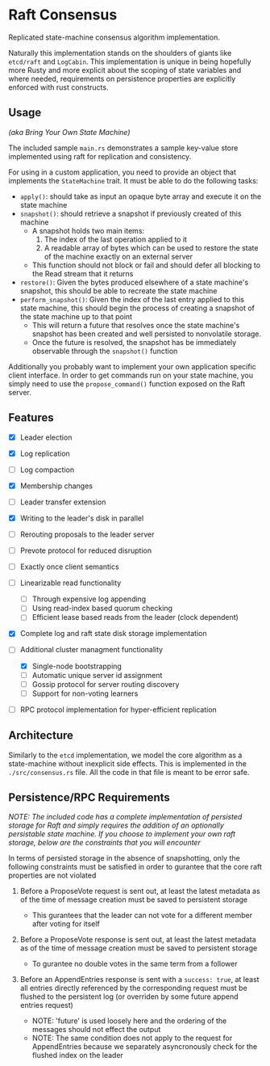 Raft Consensus
==============

Replicated state-machine consensus algorithm implementation. 

Naturally this implementation stands on the shoulders of giants like `etcd/raft` and `LogCabin`. This implementation is unique in being hopefully more Rusty and more explicit about the scoping of state variables and where needed, requirements on persistence properties are explicitly enforced with rust constructs.

Usage
-----
*(aka Bring Your Own State Machine)*

The included sample `main.rs` demonstrates a sample key-value store implemented using raft for replication and consistency.

For using in a custom application, you need to provide an object that implements the `StateMachine` trait. It must be able to do the following tasks:
- `apply()`: should take as input an opaque byte array and execute it on the state machine
- `snapshot()`: should retrieve a snapshot if previously created of this machine
	- A snapshot holds two main items:
		1. The index of the last operation applied to it
		2. A readable array of bytes which can be used to restore the state of the machine exactly on an external server
	- This function should not block or fail and should defer all blocking to the Read stream that it returns
- `restore()`: Given the bytes produced elsewhere of a state machine's snapshot, this should be able to recreate the state machine
- `perform_snapshot()`: Given the index of the last entry applied to this state machine, this should begin the process of creating a snapshot of the state machine up to that point
	- This will return a future that resolves once the state machine's snapshot has been created and well persisted to nonvolatile storage.
	- Once the future is resolved, the snapshot has be immediately observable through the `snapshot()` function

Additionally you probably want to implement your own application specific client interface. In order to get commands run on your state machine, you simply need to use the `propose_command()` function exposed on the Raft server.


Features
--------

- [x] Leader election
- [x] Log replication
- [ ] Log compaction
- [x] Membership changes
- [ ] Leader transfer extension
- [x] Writing to the leader's disk in parallel
- [ ] Rerouting proposals to the leader server
- [ ] Prevote protocol for reduced disruption
- [ ] Exactly once client semantics
- [ ] Linearizable read functionality
	- [ ] Through expensive log appending
	- [ ] Using read-index based quorum checking
	- [ ] Efficient lease based reads from the leader (clock dependent)
- [x] Complete log and raft state disk storage implementation
- [ ] Additional cluster managment functionality
	- [x] Single-node bootstrapping
	- [ ] Automatic unique server id assignment
	- [ ] Gossip protocol for server routing discovery
	- [ ] Support for non-voting learners
- [ ] RPC protocol implementation for hyper-efficient replication


Architecture
------------

Similarly to the `etcd` implementation, we model the core algorithm as a state-machine without inexplicit side effects. This is implemented in the `./src/consensus.rs` file. All the code in that file is meant to be error safe.


Persistence/RPC Requirements
----------------------------

*NOTE: The included code has a complete implementation of persisted storage for Raft and simply requires the addition of an optionally persistable state machine. If you choose to implement your own raft storage, below are the constraints that you will encounter*

In terms of persisted storage in the absence of snapshotting, only the following constraints must be satisfied in order to gurantee that the core raft properties are not violated

1. Before a ProposeVote request is sent out, at least the latest metadata as of the time of message creation must be saved to persistent storage
	- This gurantees that the leader can not vote for a different member after voting for itself

2. Before a ProposeVote response is sent out, at least the latest metadata as of the time of message creation must be saved to persistent storage
	- To gurantee no double votes in the same term from a follower

3. Before an AppendEntries response is sent with a `success: true`, at least all entries directly referenced by the corresponding request must be flushed to the persistent log (or overriden by some future append entries request)
	- NOTE: 'future' is used loosely here and the ordering of the messages should not effect the output
	- NOTE: The same condition does not apply to the request for AppendEntries because we separately asyncronously check for the flushed index on the leader

